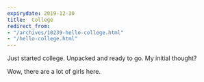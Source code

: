 ```yaml
---
expirydate: 2019-12-30
title:  College
redirect_from:
- "/archives/10239-hello-college.html"
- "/hello-college.html"
---
```



Just started college. Unpacked and ready to go. My initial thought?

Wow, there are a lot of girls here.
